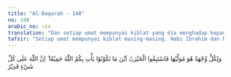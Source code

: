 ```yaml
---
title: "Al-Baqarah - 148"
no: 148
arabic_no: ١٤٨
translation: "Dan setiap umat mempunyai kiblat yang dia menghadap kepadanya. Maka berlomba-lombalah kamu dalam kebaikan. Di mana saja kamu berada, pasti Allah akan mengumpulkan kamu semuanya. Sungguh, Allah Mahakuasa atas segala sesuatu."
tafsir: "Setiap umat mempunyai kiblat masing-masing. Nabi Ibrahim dan Nabi Ismail a.s, menghadap ke Ka'bah. Bani Israil menghadap ke Baitulmakdis dan orang Nasrani menghadap ke timur, yang prinsip ialah beriman kepada Allah dan mematuhi segala perintah-Nya. Karena Allah telah memerintahkan agar kaum Muslimin menghadap ke Ka'bah dalam salat, maka fitnah dan cemoohan dari orang yang ingkar itu tidak perlu dilayani, tetapi hendaklah kaum Muslimin bekerja dengan giat, beramal, bertobat dan berlomba membuat kebajikan. Allah nanti akan menghimpun umat manusia untuk menghitung serta membalas segala amal perbuatannya, dan Allah Mahakuasa atas segala sesuatu; tidak ada yang dapat melemahkan-Nya untuk mengumpulkan semua manusia pada hari pembalasan."
---
```

وَلِكُلٍّ وِّجْهَةٌ هُوَ مُوَلِّيْهَا فَاسْتَبِقُوا الْخَيْرٰتِۗ اَيْنَ مَا تَكُوْنُوْا يَأْتِ بِكُمُ اللّٰهُ جَمِيْعًا ۗ اِنَّ اللّٰهَ عَلٰى كُلِّ شَيْءٍ قَدِيْرٌ 